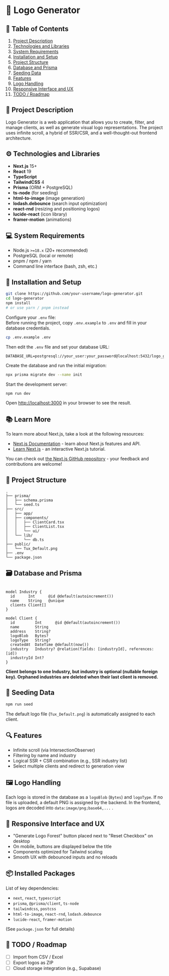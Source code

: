 # 📘 Logo Generator

## 🧭 Table of Contents

1. [Project Description](#project-description)
2. [Technologies and Libraries](#technologies-and-libraries)
3. [System Requirements](#system-requirements)
4. [Installation and Setup](#installation-and-setup)
5. [Project Structure](#project-structure)
6. [Database and Prisma](#database-and-prisma)
7. [Seeding Data](#seeding-data)
8. [Features](#features)
9. [Logo Handling](#logo-handling)
10. [Responsive Interface and UX](#responsive-interface-and-ux)
11. [TODO / Roadmap](#todo--roadmap)

## 📝 Project Description

Logo Generator is a web application that allows you to create, filter, and manage clients, as well as generate visual logo representations. The project uses infinite scroll, a hybrid of SSR/CSR, and a well-thought-out frontend architecture.

## ⚙️ Technologies and Libraries

- **Next.js** 15+
- **React** 19
- **TypeScript**
- **TailwindCSS** 4
- **Prisma** (ORM + PostgreSQL)
- **ts-node** (for seeding)
- **html-to-image** (image generation)
- **lodash.debounce** (search input optimization)
- **react-rnd** (resizing and positioning logos)
- **lucide-react** (icon library)
- **framer-motion** (animations)

## 💻 System Requirements

- Node.js `>=18.x` (20+ recommended)
- PostgreSQL (local or remote)
- pnpm / npm / yarn
- Command line interface (bash, zsh, etc.)

## 🚀 Installation and Setup

```bash
git clone https://github.com/your-username/logo-generator.git
cd logo-generator
npm install
# or use yarn / pnpm instead
```

Configure your `.env` file:  
Before running the project, copy `.env.example` to `.env` and fill in your database credentials.

```bash
cp .env.example .env
```

Then edit the `.env` file and set your database URL:

```env
DATABASE_URL=postgresql://your_user:your_password@localhost:5432/logo_generator
```

Create the database and run the initial migration:

```bash
npx prisma migrate dev --name init
```

Start the development server:

```bash
npm run dev
```

Open [http://localhost:3000](http://localhost:3000) in your browser to see the result.

## 📚 Learn More

To learn more about Next.js, take a look at the following resources:

- [Next.js Documentation](https://nextjs.org/docs) - learn about Next.js features and API.
- [Learn Next.js](https://nextjs.org/learn) - an interactive Next.js tutorial.

You can check out [the Next.js GitHub repository](https://github.com/vercel/next.js) - your feedback and contributions are welcome!

## 📁 Project Structure

```
.
├── prisma/
│   ├── schema.prisma
│   └── seed.ts
├── src/
│   ├── app/
│   ├── components/
│   │   ├── ClientCard.tsx
│   │   ├── ClientList.tsx
│   │   └── ui/
│   └── lib/
│       └── db.ts
├── public/
│   └── Tux_Default.png
├── .env
└── package.json
```

## 🗃️ Database and Prisma

```prisma

model Industry {
  id      Int      @id @default(autoincrement())
  name    String   @unique
  clients Client[]
}

model Client {
  id         Int      @id @default(autoincrement())
  name       String
  address    String?
  logoBlob   Bytes?
  logoType   String?
  createdAt  DateTime @default(now())
  industry   Industry? @relation(fields: [industryId], references: [id])
  industryId Int?
}

```

**Client belongs to one Industry, but industry is optional (nullable foreign key).
Orphaned industries are deleted when their last client is removed.**

## 🌱 Seeding Data

```bash
npm run seed
```

The default logo file (`Tux_Default.png`) is automatically assigned to each client.

## 🔍 Features

- Infinite scroll (via IntersectionObserver)
- Filtering by name and industry
- Logical SSR + CSR combination (e.g., SSR industry list)
- Select multiple clients and redirect to generation view

## 🖼️ Logo Handling

Each logo is stored in the database as a `logoBlob` (`Bytes`) and `logoType`.
If no file is uploaded, a default PNG is assigned by the backend.
In the frontend, logos are decoded into `data:image/png;base64,...` .

## 📱 Responsive Interface and UX

- "Generate Logo Forest" button placed next to "Reset Checkbox" on desktop
- On mobile, buttons are displayed below the title
- Components optimized for Tailwind scaling
- Smooth UX with debounced inputs and no reloads

## 📦 Installed Packages

List of key dependencies:

- `next`, `react`, `typescript`
- `prisma`, `@prisma/client`, `ts-node`
- `tailwindcss`, `postcss`
- `html-to-image`, `react-rnd`, `lodash.debounce`
- `lucide-react`, `framer-motion`

(See `package.json` for full details)

## 🧩 TODO / Roadmap

- [ ] Import from CSV / Excel
- [ ] Export logos as ZIP
- [ ] Cloud storage integration (e.g., Supabase)

